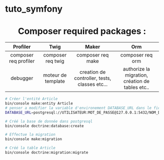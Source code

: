 # tuto_symfony
<h1 style="text-align: center">
    Composer required packages :
</h1>




|       Profiler        |        Twig        |                     Maker                     |                       Orm                        |
| :-------------------: | :----------------: | :-------------------------------------------: | :----------------------------------------------: |
| composer req profiler | composer req twig  |               composer req make               |                 composer req orm                 |
|       debugger        | moteur de template | creation de controller, tests, classes etc... | authorize la migration, création de tables etc.. |



```sh
# Créer l'entité Article 
bin/console make:entity Article 
# penser a modifier la variable d'environement DATABASE_URL dans le fichier .env
DATABASE_URL=postgresql://UTILISATEUR:MOT_DE_PASSE@127.0.0.1:5432/NOM_DE_LA_BASE_DE_DONNEES?serverVersion=11&charset=utf8
```

```sh
# Créé la base de donnée dans postgresql
bin/console doctrine:database:create
```

```sh
# Effectue la migration
bin/console make:migration
```

```sh
# Créé la table Article
bin/console doctrine:migration:migrate
```
